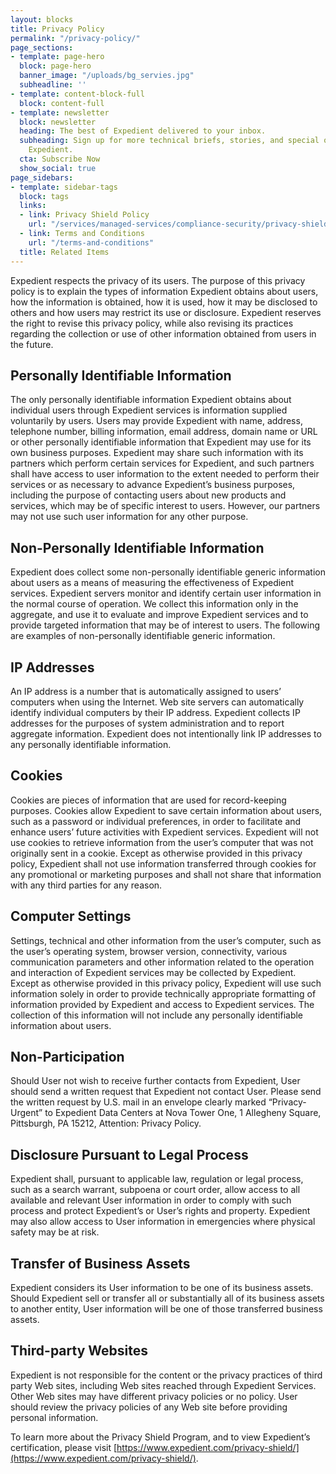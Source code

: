```yaml
---
layout: blocks
title: Privacy Policy
permalink: "/privacy-policy/"
page_sections:
- template: page-hero
  block: page-hero
  banner_image: "/uploads/bg_servies.jpg"
  subheadline: ''
- template: content-block-full
  block: content-full
- template: newsletter
  block: newsletter
  heading: The best of Expedient delivered to your inbox.
  subheading: Sign up for more technical briefs, stories, and special offers from
    Expedient.
  cta: Subscribe Now
  show_social: true
page_sidebars:
- template: sidebar-tags
  block: tags
  links:
  - link: Privacy Shield Policy
    url: "/services/managed-services/compliance-security/privacy-shield"
  - link: Terms and Conditions
    url: "/terms-and-conditions"
  title: Related Items
---
```

Expedient respects the privacy of its users. The purpose of this privacy policy is to explain the types of information Expedient obtains about users, how the information is obtained, how it is used, how it may be disclosed to others and how users may restrict its use or disclosure. Expedient reserves the right to revise this privacy policy, while also revising its practices regarding the collection or use of other information obtained from users in the future.

## Personally Identifiable Information

The only personally identifiable information Expedient obtains about individual users through Expedient services is information supplied voluntarily by users. Users may provide Expedient with name, address, telephone number, billing information, email address, domain name or URL or other personally identifiable information that Expedient may use for its own business purposes. Expedient may share such information with its partners which perform certain services for Expedient, and such partners shall have access to user information to the extent needed to perform their services or as necessary to advance Expedient’s business purposes, including the purpose of contacting users about new products and services, which may be of specific interest to users. However, our partners may not use such user information for any other purpose.

## Non-Personally Identifiable Information

Expedient does collect some non-personally identifiable generic information about users as a means of measuring the effectiveness of Expedient services. Expedient servers monitor and identify certain user information in the normal course of operation. We collect this information only in the aggregate, and use it to evaluate and improve Expedient services and to provide targeted information that may be of interest to users. The following are examples of non-personally identifiable generic information.

## IP Addresses

An IP address is a number that is automatically assigned to users’ computers when using the Internet. Web site servers can automatically identify individual computers by their IP address. Expedient collects IP addresses for the purposes of system administration and to report aggregate information. Expedient does not intentionally link IP addresses to any personally identifiable information.

## Cookies

Cookies are pieces of information that are used for record-keeping purposes. Cookies allow Expedient to save certain information about users, such as a password or individual preferences, in order to facilitate and enhance users’ future activities with Expedient services. Expedient will not use cookies to retrieve information from the user’s computer that was not originally sent in a cookie. Except as otherwise provided in this privacy policy, Expedient shall not use information transferred through cookies for any promotional or marketing purposes and shall not share that information with any third parties for any reason.

## Computer Settings

Settings, technical and other information from the user’s computer, such as the user’s operating system, browser version, connectivity, various communication parameters and other information related to the operation and interaction of Expedient services may be collected by Expedient. Except as otherwise provided in this privacy policy, Expedient will use such information solely in order to provide technically appropriate formatting of information provided by Expedient and access to Expedient services. The collection of this information will not include any personally identifiable information about users.

## Non-Participation

Should User not wish to receive further contacts from Expedient, User should send a written request that Expedient not contact User. Please send the written request by U.S. mail in an envelope clearly marked “Privacy-Urgent” to Expedient Data Centers at Nova Tower One, 1 Allegheny Square, Pittsburgh, PA 15212, Attention: Privacy Policy.

## Disclosure Pursuant to Legal Process

Expedient shall, pursuant to applicable law, regulation or legal process, such as a search warrant, subpoena or court order, allow access to all available and relevant User information in order to comply with such process and protect Expedient’s or User’s rights and property. Expedient may also allow access to User information in emergencies where physical safety may be at risk.

## Transfer of Business Assets

Expedient considers its User information to be one of its business assets. Should Expedient sell or transfer all or substantially all of its business assets to another entity, User information will be one of those transferred business assets.

## Third-party Websites

Expedient is not responsible for the content or the privacy practices of third party Web sites, including Web sites reached through Expedient Services. Other Web sites may have different privacy policies or no policy. User should review the privacy policies of any Web site before providing personal information.

To learn more about the Privacy Shield Program, and to view Expedient’s certification, please visit [https://www.expedient.com/privacy-shield/](https://www.expedient.com/privacy-shield/).